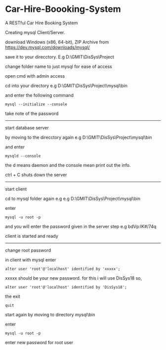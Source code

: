# Car-Hire-Boooking-System
A RESTful Car Hire Booking System

Creating mysql Client/Server.

download Windows (x86, 64-bit), ZIP Archive from https://dev.mysql.com/downloads/mysql/

save it to your direcctory. E.g D:\GMIT\DisSys\Project

change folder name to just mysql for ease of access

open cmd with admin access

cd into your directory e.g D:\GMIT\DisSys\Project\mysql\bin 

and enter the following command

	mysql --initialize --console

take note of the password


******
start database server 

by moving to the direcctory again e.g D:\GMIT\DisSys\Project\mysql\bin 

and enter 

	mysqld --console

the d means daemon and the console mean print out the info.

ctrl + C shuts down the server

******
start client

cd to mysql folder again e.g e.g D:\GMIT\DisSys\Project\mysql\bin 

enter 

	mysql -u root -p 

and you will enter the password given in the server step e.g bdVp:IK#/74q

client is started and ready

******
change root password

in client with mysql enter

	alter user 'root'@'localhost' identified by 'xxxxx'; 

xxxxx should be your new password. for this i will use DisSys18 so, 

	alter user 'root'@'localhost' identified by 'DisSys18';

the exit

	quit

start again by moving to directory mysql\bin

enter

	mysql -u root -p

enter new password for root user

